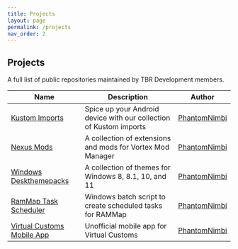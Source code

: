 ```yaml
---
title: Projects
layout: page
permalink: /projects
nav_order: 2
---
```


## Projects
A full list of public repositories maintained by TBR Development members.

| Name | Description | Author |
| --- | --- | --- |
| [Kustom Imports][Kustom_Imports] | Spice up your Android device with our collection of Kustom imports | [PhantomNimbi][PhantomNimbi] |
| [Nexus Mods][Nexus_Mods] | A collection of extensions and mods for Vortex Mod Manager | [PhantomNimbi][PhantomNimbi] |
| [Windows Deskthemepacks][Windows_Deskthemepacks] | A collection of themes for Windows 8, 8.1, 10, and 11 | [PhantomNimbi][PhantomNimbi] |
| [RamMap Task Scheduler][RamMap] | Windows batch script to create scheduled tasks for RAMMap | [PhantomNimbi][PhantomNimbi] |
| [Virtual Customs Mobile App][VCMobile] | Unofficial mobile app for Virtual Customs | [PhantomNimbi][PhantomNimbi] |

[Kustom_Imports]: https://tbr-development.github.io/Kustom-Imports
[Nexus_Mods]: https://tbr-development.github.io/Nexus-Mods
[Windows_Deskthemepacks]: https://tbr-development.github.io/Windows-Deskthemepacks/
[RamMap]: https://tbr-development.github.io/RAMMap-Task-Scheduler/
[VCMobile]: https://median.co/share/wkolay

[PhantomNimbi]: https://github.com/PhantomNimbi
